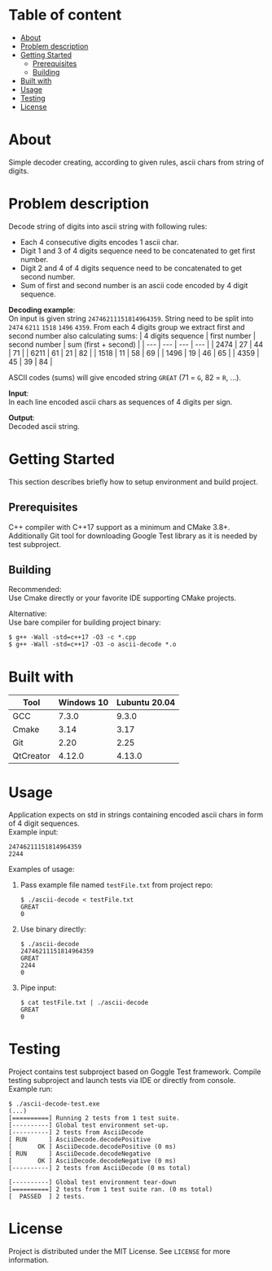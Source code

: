 # Table of content
- [About](#about)
- [Problem description](#problem-description)
- [Getting Started](#getting-started)
   * [Prerequisites](#prerequisites)
   * [Building](#building)
- [Built with](#built-with)
- [Usage](#usage)
- [Testing](#testing)
- [License](#license)

# About
Simple decoder creating, according to given rules, ascii chars from string of digits.

# Problem description
Decode string of digits into ascii string with following rules:
* Each 4 consecutive digits encodes 1 ascii char.
* Digit 1 and 3 of 4 digits sequence need to be concatenated to get first number.
* Digit 2 and 4 of 4 digits sequence need to be concatenated to get second number.
* Sum of first and second number is an ascii code encoded by 4 digit sequence.

**Decoding example**:  
On input is given string `24746211151814964359`. String need to be split into `2474` `6211` `1518` `1496` `4359`. From each 4 digits group we extract first and second number also calculating sums:
| 4 digits sequence | first number | second number | sum (first + second) |
| --- | --- | --- | --- |
| 2474 | 27 | 44 | 71 |
| 6211 | 61 | 21 | 82 |
| 1518 | 11 | 58 | 69 |
| 1496 | 19 | 46 | 65 |
| 4359 | 45 | 39 | 84 |

ASCII codes (sums) will give encoded string `GREAT` (71 = `G`, 82 = `R`, ...).

**Input**:  
In each line encoded ascii chars as sequences of 4 digits per sign.

**Output**:  
Decoded ascii string.

# Getting Started
This section describes briefly how to setup environment and build project.

## Prerequisites
C++ compiler with C++17 support as a minimum and CMake 3.8+. Additionally Git tool for downloading Google Test library as it is needed by test subproject.

## Building
Recommended:  
Use Cmake directly or your favorite IDE supporting CMake projects.  

Alternative:  
Use bare compiler for building project binary:
```shell
$ g++ -Wall -std=c++17 -O3 -c *.cpp
$ g++ -Wall -std=c++17 -O3 -o ascii-decode *.o
```

# Built with
| Tool |  Windows 10 | Lubuntu 20.04 |
| --- | --- | --- |
| GCC | 7.3.0 | 9.3.0 |
| Cmake | 3.14 | 3.17 |
| Git | 2.20 | 2.25 |
| QtCreator | 4.12.0 | 4.13.0 |

# Usage
Application expects on std in strings containing encoded ascii chars in form of 4 digit sequences.  
Example input:
```
24746211151814964359
2244
```

Examples of usage:  
1. Pass example file named `testFile.txt` from project repo:
    ```shell
    $ ./ascii-decode < testFile.txt
    GREAT
    0

    ```
2. Use binary directly:
    ```shell
    $ ./ascii-decode
    24746211151814964359
    GREAT
    2244
    0
    ```
3. Pipe input:
    ```shell
    $ cat testFile.txt | ./ascii-decode
    GREAT
    0
    ```
# Testing
Project contains test subproject based on Goggle Test framework. Compile testing subproject and launch tests via IDE or directly from console.  
Example run:
```
$ ./ascii-decode-test.exe
(...)
[==========] Running 2 tests from 1 test suite.
[----------] Global test environment set-up.
[----------] 2 tests from AsciiDecode
[ RUN      ] AsciiDecode.decodePositive
[       OK ] AsciiDecode.decodePositive (0 ms)
[ RUN      ] AsciiDecode.decodeNegative
[       OK ] AsciiDecode.decodeNegative (0 ms)
[----------] 2 tests from AsciiDecode (0 ms total)

[----------] Global test environment tear-down
[==========] 2 tests from 1 test suite ran. (0 ms total)
[  PASSED  ] 2 tests.
```

# License
Project is distributed under the MIT License. See `LICENSE` for more information.
